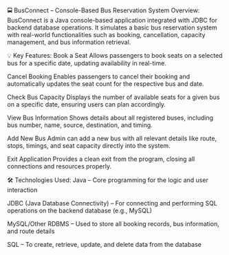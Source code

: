 🚍 BusConnect – Console-Based Bus Reservation System
Overview:
BusConnect is a Java console-based application integrated with JDBC for backend database operations. It simulates a basic bus reservation system with real-world functionalities such as booking, cancellation, capacity management, and bus information retrieval.

💡 Key Features:
Book a Seat
Allows passengers to book seats on a selected bus for a specific date, updating availability in real-time.

Cancel Booking
Enables passengers to cancel their booking and automatically updates the seat count for the respective bus and date.

Check Bus Capacity
Displays the number of available seats for a given bus on a specific date, ensuring users can plan accordingly.

View Bus Information
Shows details about all registered buses, including bus number, name, source, destination, and timing.

Add New Bus
Admin can add a new bus with all relevant details like route, stops, timings, and seat capacity directly into the system.

Exit Application
Provides a clean exit from the program, closing all connections and resources properly.

🛠️ Technologies Used:
Java – Core programming for the logic and user interaction

JDBC (Java Database Connectivity) – For connecting and performing SQL operations on the backend database (e.g., MySQL)

MySQL/Other RDBMS – Used to store all booking records, bus information, and route details

SQL – To create, retrieve, update, and delete data from the database
